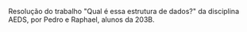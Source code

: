 Resolução do trabalho "Qual é essa estrutura de dados?" da disciplina AEDS, por Pedro e Raphael, alunos da 203B. 